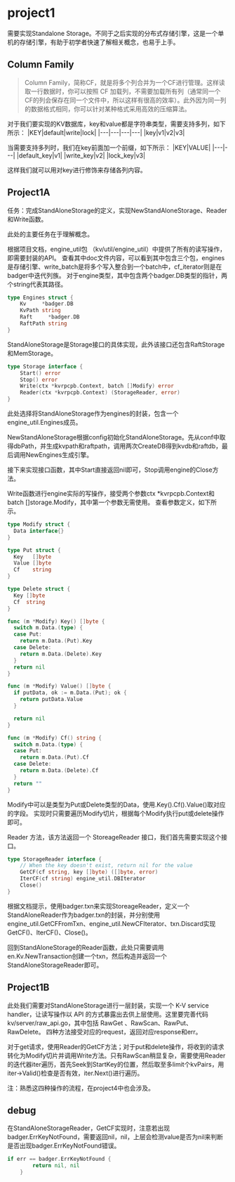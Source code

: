 # project1
需要实现Standalone Storage。不同于之后实现的分布式存储引擎，这是一个单机的存储引擎，有助于初学者快速了解相关概念，也易于上手。
## Column Family
> Column Family，简称CF，就是将多个列合并为一个CF进行管理。这样读取一行数据时，你可以按照 CF 加载列，不需要加载所有列（通常同一个CF的列会保存在同一个文件中，所以这样有很高的效率）。此外因为同一列的数据格式相同，你可以针对某种格式采用高效的压缩算法。

对于我们要实现的KV数据库，key和value都是字符串类型，需要支持多列，如下所示：
|KEY|default|write|lock|
|---|---|---|---|
|key|v1|v2|v3|

当需要支持多列时，我们在key前面加一个前缀，如下所示：
|KEY|VALUE|
|---|---|
|default_key|v1|
|write_key|v2|
|lock_key|v3|

这样我们就可以用对key进行修饰来存储各列内容。

## Project1A
任务：完成StandAloneStorage的定义，实现NewStandAloneStorage、Reader和Write函数。

此处的主要任务在于理解概念。

根据项目文档，engine_util包 （kv/util/engine_util​）中提供了所有的读写操作，即需要封装的API。
查看其中doc文件内容，可以看到其中包含三个包，engines是存储引擎、write_batch是将多个写入整合到一个batch中，cf_iterator则是在badger中迭代列族。
对于engine类型，其中包含两个badger.DB类型的指针，两个string代表其路径。
``` go
type Engines struct {
	Kv     *badger.DB
	KvPath string
	Raft     *badger.DB
	RaftPath string
}
```
StandAloneStorage是Storage接口的具体实现，此外该接口还包含RaftStorage和MemStorage。
``` go
type Storage interface {
	Start() error
	Stop() error
	Write(ctx *kvrpcpb.Context, batch []Modify) error
	Reader(ctx *kvrpcpb.Context) (StorageReader, error)
}
```
此处选择将StandAloneStorage作为engines的封装，包含一个engine_util.Engines​成员。

NewStandAloneStorage根据config初始化StandAloneStorage。先从conf中取得dbPath，并生成kvpath和raftpath，调用两次CreateDB得到kvdb和raftdb，最后调用NewEngines生成引擎。

接下来实现接口函数，其中Start直接返回nil即可，Stop调用engine的Close方法。

Write函数进行engine实际的写操作，接受两个参数ctx *kvrpcpb.Context​和batch []storage.Modify，其中第一个参数无需使用。
查看参数定义，如下所示。
``` go
type Modify struct {
  Data interface{}
}

type Put struct {
  Key   []byte
  Value []byte
  Cf    string
}

type Delete struct {
  Key []byte
  Cf  string
}

func (m *Modify) Key() []byte {
  switch m.Data.(type) {
  case Put:
    return m.Data.(Put).Key
  case Delete:
    return m.Data.(Delete).Key
  }
  return nil
}

func (m *Modify) Value() []byte {
  if putData, ok := m.Data.(Put); ok {
    return putData.Value
  }

  return nil
}

func (m *Modify) Cf() string {
  switch m.Data.(type) {
  case Put:
    return m.Data.(Put).Cf
  case Delete:
    return m.Data.(Delete).Cf
  }
  return ""
}
```
Modify​中可以是类型为Put​或Delete​类型的Data​，使用.Key().Cf().Value()​取对应的字段。
实现时只需要遍历Modify切片，根据每个Modify执行put或delete操作即可。

Reader 方法，该方法返回一个 StoreageReader 接口，我们首先需要实现这个接口。
``` go
type StorageReader interface {
	// When the key doesn't exist, return nil for the value
	GetCF(cf string, key []byte) ([]byte, error)
	IterCF(cf string) engine_util.DBIterator
	Close()
}
```
根据文档提示，使用badger.txn来实现StoreageReader，定义一个StandAloneReader作为badger.txn的封装，并分别使用engine_util.GetCFFromTxn​、engine_util.NewCFIterator​、txn.Discard​实现GetCF()、IterCF()、Close()​。

回到StandAloneStorage的Reader函数，此处只需要调用en.Kv.NewTransaction​创建一个txn​，然后构造并返回一个StandAloneStorageReader​即可。
## Project1B
此处我们需要对StandAloneStorage进行一层封装，实现一个 K-V service handler，让读写操作以 API 的方式暴露出去供上层使用。这里要完善代码 kv/server/raw_api.go，其中包括 RawGet 、RawScan、RawPut、RawDelete。
四种方法接受对应的request，返回对应response和err。

对于get请求，使用Reader的GetCF方法；对于put和delete操作，将收到的请求转化为Modify切片并调用Write方法。只有RawScan稍显复杂，需要使用Reader​的迭代器iter遍历，首先Seek​到StartKey​的位置，然后取至多limit​个kvPairs​，用iter->Valid()检查是否有效，iter.Next()​进行遍历。

注：熟悉这四种操作的流程，在project4中也会涉及。

## debug
在StandAloneStorageReader，GetCF实现时，注意若出现badger.ErrKeyNotFound，需要返回nil，nil，上层会检测value是否为nil来判断是否出现badger.ErrKeyNotFound错误。
``` go 
if err == badger.ErrKeyNotFound {
		return nil, nil
	}
```